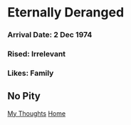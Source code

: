 # Eternally Deranged
### Arrival Date: 2 Dec 1974
### Rised: Irrelevant
### Likes: Family
## No Pity

[My Thoughts](https:www//youtube.com/wathch?v=nhYTREK5VSo)
[Home](https://GonzoBFMC.github.io)
